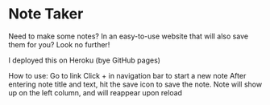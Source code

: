 # Note Taker

Need to make some notes? In an easy-to-use website that will also save them for you? Look no further!

I deployed this on Heroku (bye GitHub pages)

How to use:
Go to link
Click + in navigation bar to start a new note
After entering note title and text, hit the save icon to save the note. Note will show up on the left column, and will reappear upon reload